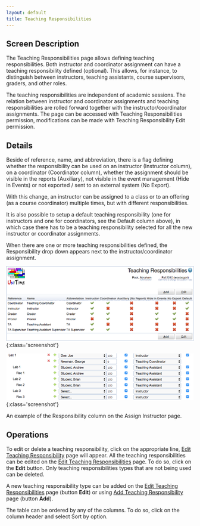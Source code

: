 ```yaml
---
layout: default
title: Teaching Responsibilities
---
```



## Screen Description


 The Teaching Responsibilities page allows defining teaching responsibilities. Both instructor and coordinator assignment can have a teaching responsibility defined (optional). This allows, for instance, to distinguish between instructors, teaching assistants, course supervisors, graders, and other roles.


 The teaching responsibilities are independent of academic sessions. The relation between instructor and coordinator assignments and teaching responsibilities are rolled forward together with the instructor/coordinator assignments. The page can be accessed with Teaching Responsibilities permission, modifications can be made with Teaching Responsibility Edit permission.

## Details


 Beside of reference, name, and abbreviation, there is a flag defining whether the responsibility can be used on an instructor (Instructor column), on a coordinator (Coordinator column), whether the assignment should be visible in the reports (Auxiliary), not visible in the event management (Hide in Events) or not exported / sent to an external system (No Export).


 With this change, an instructor can be assigned to a class or to an offering (as a course coordinator) multiple times, but with different responsibilities.


 It is also possible to setup a default teaching responsibility (one for instructors and one for coordinators, see the Default column above), in which case there has to be a teaching responsibility selected for all the new instructor or coordinator assignments.


 When there are one or more teaching responsibilities defined, the Responsibility drop down appears next to the instructor/coordinator assignment.


![Teaching Responsibilities](images/teaching-responsibilities-1.png){:class='screenshot'}


![Teaching Responsibilities](images/teaching-responsibilities-2.png){:class='screenshot'}


 An example of the Responsibility column on the Assign Instructor page.

## Operations


 To edit or delete a teaching responsibility, click on the appropriate line, [Edit Teaching Responsibility](edit-teaching-responsibility) page will appear. All the teaching responsibilities can be edited on the [Edit Teaching Responsibilities](edit-teaching-responsibilities) page. To do so, click on the **Edit** button. Only teaching responsibilities types that are not being used can be deleted.


 A new teaching responsibility type can be added on the [Edit Teaching Responsibilities](edit-teaching-responsibilities) page (button **Edit**) or using [Add Teaching Responsibility](add-teaching-responsibility) page (button **Add**).


 The table can be ordered by any of the columns. To do so, click on the column header and select Sort by <column name> option.
